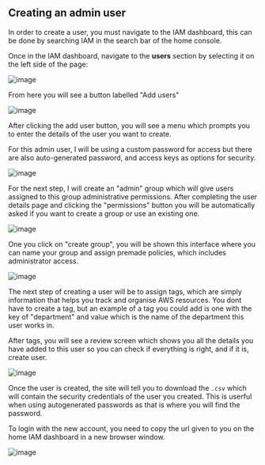 ## Creating an admin user

In order to create a user, you must navigate to the IAM dashboard, this can be done by searching IAM in the search bar of the home console. 

Once in the IAM dashboard, navigate to the **users** section by selecting it on the left side of the page:

![image](https://user-images.githubusercontent.com/110176257/193111572-0e96eb8b-7665-41f4-8fa5-1220be89282d.png)

From here you will see a button labelled "Add users"

![image](https://user-images.githubusercontent.com/110176257/193111730-2e6d5906-54db-45b0-8f93-8c5d0be597bf.png)

After clicking the add user button, you will see a menu which prompts you to enter the details of the user you want to create. 

For this admin user, I will be using a custom password for access but there are also auto-generated password, and access keys as options for security. 

![image](https://user-images.githubusercontent.com/110176257/193113495-848b73d8-12d2-43bb-bb04-045efda2bb5b.png)

For the next step, I will create an "admin" group which will give users assigned to this group administrative permissions.
After completing the user details page and clicking the "permissions" button you will be automatically asked if you want to create a group or use an existing one.

![image](https://user-images.githubusercontent.com/110176257/193113894-c75f0853-37ff-4738-b7a2-74fbadf42872.png)

One you click on "create group", you will be shown this interface where you can name your group and assign premade policies, which includes administrator access.

![image](https://user-images.githubusercontent.com/110176257/193114313-3cee8887-4685-4731-a4c0-f545e71dc4e8.png)

The next step of creating a user will be to assign tags, which are simply information that helps you track and organise AWS resources. You dont have to create a tag, but an example of a tag you could add is one with the key of "department" and value which is the name of the department this user works in. 

After tags, you will see a review screen which shows you all the details you have added to this user so you can check if everything is right, and if it is, create user.

![image](https://user-images.githubusercontent.com/110176257/193115354-dd2bf464-d5ae-4082-b7d5-2e4a2d8b5cff.png)

Once the user is created, the site will tell you to download the `.csv` which will contain the security credentials of the user you created. This is userful when using autogenerated passwords as that is where you will find the password.

To login with the new account, you need to copy the url given to you on the home IAM dashboard in a new browser window.


![image](https://user-images.githubusercontent.com/110176257/193116542-fe87e94f-454e-4d05-9d33-d2345ac07ff8.png)
